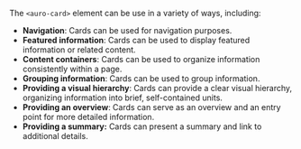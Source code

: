 The `<auro-card>` element can be use in a variety of ways, including:

- **Navigation**: Cards can be used for navigation purposes.
- **Featured information**: Cards can be used to display featured information or related content.
- **Content containers**: Cards can be used to organize information consistently within a page.
- **Grouping information**: Cards can be used to group information.
- **Providing a visual hierarchy**: Cards can provide a clear visual hierarchy, organizing information into brief, self-contained units.
- **Providing an overview**: Cards can serve as an overview and an entry point for more detailed information.
- **Providing a summary:** Cards can present a summary and link to additional details.
